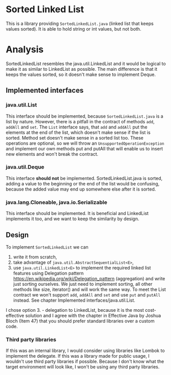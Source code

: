 # Sorted Linked List
This is a library providing `SortedLinkedList.java` (linked list that keeps values sorted). It is able to hold string or
int values, but not both. 

# Analysis
SortedLinkedList resembles the java.util.LinkedList and it would be logical to make it as similar to LinkedList as possible.
The main difference is that it keeps the values sorted, so it doesn't make sense to implement Deque<E>.

## Implemented interfaces

### java.util.List<E>
This interface should be implemented, because `SortedLinkedList.java` is a list by nature. However, there is a pitfall in
the contract of methods `add`, `addAll` and `set`. The `List` interface says, that `add` and `addAll` put the elements at the end of the
list, which doesn't make sense if the list is sorted. Method set doesn't make sense in a sorted list too.
These operations are optional, so we will throw an `UnsupportedOperationException` and implement our own methods put and putAll
that will enable us to insert new elements and won't break the contract.

### java.util.Deque<E>
This interface **should not** be implemented. SortedLinkedList.java is sorted, adding a value to the beginning or the end
of the list would be confusing, because the added value may end up somewhere else after it is sorted.  

### java.lang.Cloneable, java.io.Serializable
This interface should be implemented. It is beneficial and LinkedList implements it too, and we want to keep the similarity by design. 

## Design

To implement `SortedLinkedList` we can 
1. write it from scratch,
2. take advantage of `java.util.AbstractSequentialList<E>`, 
3. use `java.util.LinkedList<E>` to implement the required linked list features using Delegation pattern https://en.wikipedia.org/wiki/Delegation_pattern
(aggregation) and write just sorting ourselves. We just need to implement sorting, all other methods like size, iterator() and will work the same way.
To meet the List contract we won't support `add`, `addAll` and `set` and use `put` and `putAll` instead. See chapter Implemented interfaces/java.util.List<E>.

I chose option 3. - delegation to LinkedList, because it is the most cost-effective solution and I agree with the chapter in
Effective Java by Joshua Bloch (Item 47) that you should prefer standard libraries over a custom code.

### Third party libraries
If this was an internal library, I would consider using libraries like Lombok to implement the delegate. If this was
a library made for public usage, I wouldn't use third party libraries if possible. Because I don't know what the target environment
will look like, I won't be using any third party libraries.
